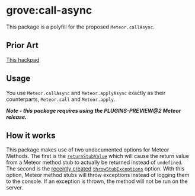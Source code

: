 # grove:call-async

This package is a polyfill for the proposed `Meteor.callAsync`.

## Prior Art

[This hackpad](https://meteor.hackpad.com/Separating-call-into-call-and-callAsync-kNjhay2PLlM)

## Usage
You use `Meteor.callAsync` and `Meteor.applyAsync` exactly as their counterparts, `Meteor.call` and `Meteor.apply`.

**_Note - this package requires using the PLUGINS-PREVIEW@2 Meteor release._**

## How it works
This package makes use of two undocumented options for Meteor Methods. The first is the [`returnStubValue`](https://github.com/meteor/meteor/blob/447d236a9beb7fd7be7bc90589ea4cee0d8d7c20/packages/ddp-client/livedata_connection.js#L682) which will cause the return value from a Meteor method stub to actually be returned instead of `undefined`. The second is the [recently created](https://github.com/meteor/meteor/pull/4202) [`throwStubExceptions`](https://github.com/meteor/meteor/blob/447d236a9beb7fd7be7bc90589ea4cee0d8d7c20/packages/ddp-client/livedata_connection.js#L835) option. With this option, Meteor method stubs will throw exceptions instead of logging them to the console. If an exception is thrown, the method will not be run on the server.